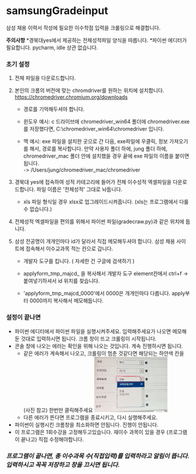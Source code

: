# samsungGradeinput
삼성 채용 이력서 작성에 필요한 이수학점 입력을 크롤링으로 해결합니다.

__주의사항__ *경북대yes에서 제공하는 전체성적파일 양식을 따릅니다. *파이썬 에디터가 필요합니다. pycharm, idle 상관 없습니다.

### 초기 설정
1. 전체 파일을 다운로드합니다.
2. 본인의 크롬의 버전에 맞는 chromdriver를 원하는 위치에 설치합니다. https://chromedriver.chromium.org/downloads
   * 경로를 기억해두셔야 합니다.
   
   * 윈도우 예시: c 드라이브에 chromedriver_win64 폴더에 chromedriver.exe를 저장했다면, C:\\chromedriver_win64\\chromedriver 입니다.
   
   * 맥 예시: exe 파일을 설치한 곳으로 간 다음, exe파일에 우클릭, 정보 가져오기를 해서, 경로를 복사합니다. 
   만약 사용자 폴더 하에, jung 폴더 하에, chromedriver_mac 폴더 안에 설치했을 경우 끝에 exe 파일의 이름을 붙이면 됩니다.  
   -> /Users/jung/chromedriver_mac/chromedriver
   
3. 경북대 yes에 접속하여 성적 카테고리에 들어가 전체 이수성적 엑셀파일을 다운로드합니다. 파일 이름은 '전체성적' 그대로 놔둡니다.
   * xls 파일 형식일 경우 xlsx로 업그레이드시켜줍니다. (xls는 프로그램에서 다룰 수 없습니다.)
4. 전체성적 엑셀파일을 편의를 위해서 파이썬 파일(gradecraw.py)과 같은 위치에 둡니다.
5. 삼성 전공명이 개개인마다 id가 달라서 직접 메모해두셔야 합니다. 삼성 채용 사이트에 접속해서 이수교과목 적는 칸으로 갑니다.
   * 개발자 도구를 킵니다. ( 자세한 건 구글에 검색하기 )
   
   * applyform_tmp_majcd_ 을 복사해서 개발자 도구 element칸에서 ctrl+f -> 붙여넣기하셔서 id 위치를 찾습니다.
   
   * 'applyform_tmp_majcd_0000'에서 0000은 개개인마다 다릅니다. apply부터 0000까지 복사해서 메모해둡니다.

### 설정이 끝나면
* 파이썬 에디터에서 파이썬 파일을 실행시켜주세요. 입력해주세요가 나오면 메모해둔 것대로 입력하시면 됩니다. 크롬 창이 뜨고 크롤링이 시작됩니다.
* 콘솔 창에 나오는 에러는 확인을 위해 나오는 것입니다. 계속 진행하시면 됩니다.
  * 같은 에러가 계속해서 나오고, 크롤링이 멈춘 것같다면 해당되는 하얀색 칸을(사진 참고) 한번만 클릭해주세요
    <img src="IMG_9209.jpg" width="200px"></img>
  * 다른 에러가 뜬다면 프로그램을 종료시키고, 다시 실행해주세요.
* 파이썬이 실행시킨 크롬창을 최소화하면 안됩니다. 진행이 안됩니다. 
* 이 프로그램은 1회수강을 고정해두고있습니다. 재이수 과목이 있을 경우 (프로그램이 끝나고) 직접 수정해야합니다.

### *프로그램이 끝나면, 총 이수과목 수(직접입력)를 입력하라고 알림이 뜹니다. 입력하시고 꼭꼭 저장하고 창을 끄시면 됩니다.*
